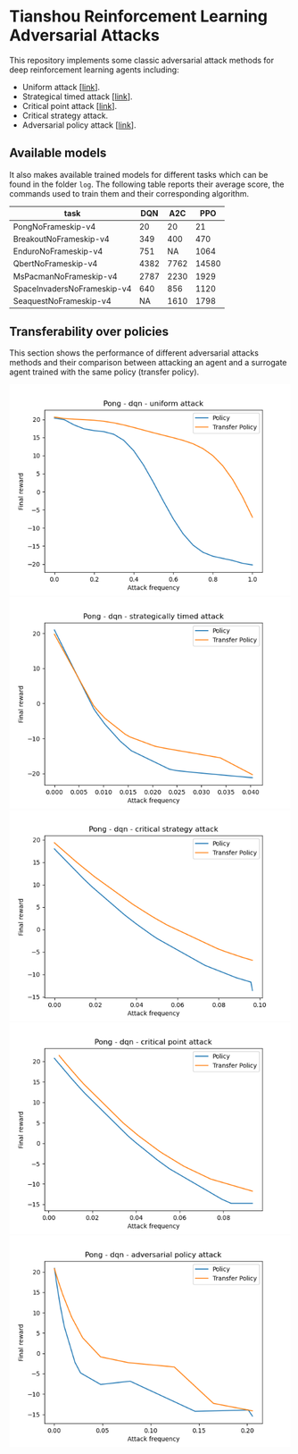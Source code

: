 # Tianshou Reinforcement Learning Adversarial Attacks
This repository implements some classic adversarial attack methods for deep reinforcement learning agents including:
- Uniform attack [[link](https://arxiv.org/abs/1702.02284)].
- Strategical timed attack [[link](https://www.ijcai.org/Proceedings/2017/0525.pdf)].
- Critical point attack [[link](https://arxiv.org/abs/2005.07099)].
- Critical strategy attack.
- Adversarial policy attack [[link](https://arxiv.org/abs/1905.10615)].

## Available models
It also makes available trained models for different tasks which can be found in the folder `log`. The following table reports their average score, the commands used to train them and their corresponding algorithm.

| task                        | DQN   | A2C   | PPO   |
|-----------------------------|-------|-------|-------|
| PongNoFrameskip-v4          | 20    | 20    | 21    |
| BreakoutNoFrameskip-v4      | 349   | 400   | 470   |
| EnduroNoFrameskip-v4        | 751   | NA    | 1064  |
| QbertNoFrameskip-v4         | 4382  | 7762  | 14580 | 
| MsPacmanNoFrameskip-v4      | 2787  | 2230  | 1929  |
| SpaceInvadersNoFrameskip-v4 | 640   | 856   | 1120  |
| SeaquestNoFrameskip-v4      | NA    | 1610  | 1798  |

## Transferability over policies
This section shows the performance of different adversarial attacks methods and their comparison between attacking an agent and a surrogate agent trained with the same policy (transfer policy).

![](results/pong_uniform_attack_dqn_fgm_eps_01_transfer_dqn.png)
![](results/pong_strategically_timed_attack_dqn_fgm_eps_01_transfer_dqn.png)
![](results/pong_critical_strategy_attack_dqn_fgm_eps_01_transfer_dqn.png)
![](results/pong_critical_point_attack_dqn_fgm_eps_01_transfer_dqn.png)
![](results/pong_adversarial_policy_attack_dqn_fgm_eps_01_transfer_dqn.png)
